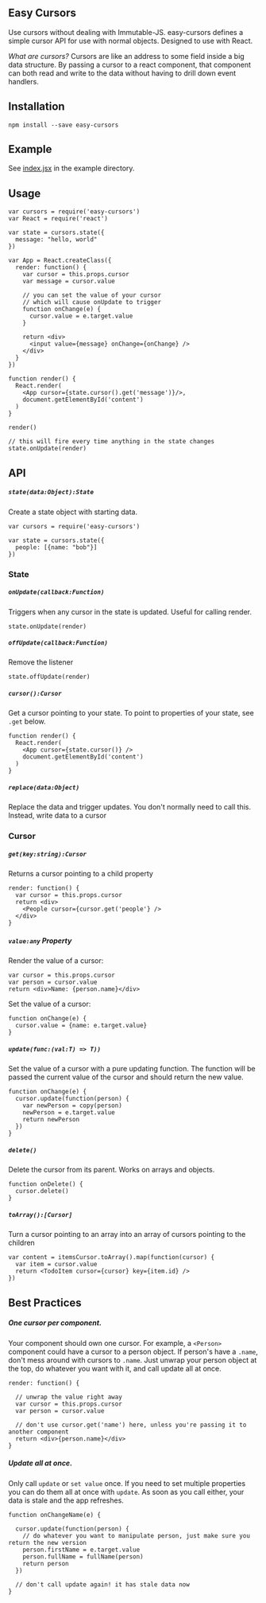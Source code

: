 
Easy Cursors
------------

Use cursors without dealing with Immutable-JS. easy-cursors defines a simple cursor API for use with normal objects. Designed to use with React. 

_What are cursors?_ Cursors are like an address to some field inside a big data structure. By passing a cursor to a react component, that component can both read and write to the data without having to drill down event handlers. 


Installation
------------

    npm install --save easy-cursors

Example
-------

See [index.jsx](./example/index.jsx) in the example directory. 

Usage
-----

    var cursors = require('easy-cursors')
    var React = require('react')

    var state = cursors.state({
      message: "hello, world"
    })

    var App = React.createClass({
      render: function() {
        var cursor = this.props.cursor
        var message = cursor.value

        // you can set the value of your cursor
        // which will cause onUpdate to trigger
        function onChange(e) {
          cursor.value = e.target.value
        }

        return <div>
          <input value={message} onChange={onChange} />
        </div>
      }
    })

    function render() {
      React.render(
        <App cursor={state.cursor().get('message')}/>,
        document.getElementById('content')
      )
    }

    render()

    // this will fire every time anything in the state changes
    state.onUpdate(render)

API
---

##### `state(data:Object):State`

Create a state object with starting data.

    var cursors = require('easy-cursors')

    var state = cursors.state({
      people: [{name: "bob"}]
    })

### State

##### `onUpdate(callback:Function)` 

Triggers when any cursor in the state is updated. Useful for calling render.

    state.onUpdate(render)

##### `offUpdate(callback:Function)`

Remove the listener

    state.offUpdate(render)

##### `cursor():Cursor` 

Get a cursor pointing to your state. To point to properties of your state, see `.get` below.

    function render() {
      React.render(
        <App cursor={state.cursor()} />
        document.getElementById('content')
      )
    }

##### `replace(data:Object)` 

Replace the data and trigger updates. You don't normally need to call this. Instead, write data to a cursor

### Cursor

##### `get(key:string):Cursor`

Returns a cursor pointing to a child property

    render: function() {
      var cursor = this.props.cursor
      return <div>
        <People cursor={cursor.get('people'} />
      </div>
    }

##### `value:any` Property

Render the value of a cursor:

    var cursor = this.props.cursor
    var person = cursor.value
    return <div>Name: {person.name}</div>

Set the value of a cursor:

    function onChange(e) {
      cursor.value = {name: e.target.value}
    }

##### `update(func:(val:T) => T))`

Set the value of a cursor with a pure updating function. The function will be passed the current value of the cursor and should return the new value.

    function onChange(e) {
      cursor.update(function(person) {
        var newPerson = copy(person)
        newPerson = e.target.value
        return newPerson
      })
    }

##### `delete()`

Delete the cursor from its parent. Works on arrays and objects. 

    function onDelete() {
      cursor.delete()
    }

##### `toArray():[Cursor]`

Turn a cursor pointing to an array into an array of cursors pointing to the children

    var content = itemsCursor.toArray().map(function(cursor) {
      var item = cursor.value
      return <TodoItem cursor={cursor} key={item.id} />
    })


Best Practices
--------------

##### One cursor per component.

Your component should own one cursor. For example, a `<Person>` component could have a cursor to a person object. If person's have a `.name`, don't mess around with cursors to `.name`. Just unwrap your person object at the top, do whatever you want with it, and call update all at once. 

    render: function() {

      // unwrap the value right away
      var cursor = this.props.cursor
      var person = cursor.value

      // don't use cursor.get('name') here, unless you're passing it to another component
      return <div>{person.name}</div>
    }

##### Update all at once.
    
Only call `update` or `set value` once. If you need to set multiple properties you can do them all at once with `update`. As soon as you call either, your data is stale and the app refreshes. 
  
    function onChangeName(e) {

      cursor.update(function(person) {
        // do whatever you want to manipulate person, just make sure you return the new version
        person.firstName = e.target.value
        person.fullName = fullName(person)
        return person
      })

      // don't call update again! it has stale data now
    }

